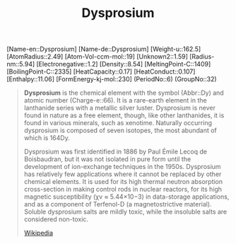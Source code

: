 ﻿---
title: "Dysprosium"
type: Element
GroupName: Lanthanide-Group
SpocWebEntityId: 21962
---
[Name-en::Dysprosium]
[Name-de::Dysprosium]
[Weight-u::162.5]
[AtomRadius::2.49]
[Atom-Vol-ccm-mol::19]
[Unknown2::1.59]
[Radius-nm::5.94]
[Electronegative::1.2]
[Density::8.54]
[MeltingPoint-C::1409]
[BoilingPoint-C::2335]
[HeatCapacity::0.17]
[HeatConduct::0.107]
[Enthalpy::11.06]
[FormEnergy-kj-mol::230]
(PeriodNo::6)
(GroupNo::32)


> **Dysprosium** is the chemical element with the symbol (Abbr::Dy) and atomic number (Charge-e::66). It is a rare-earth element in the lanthanide series with a metallic silver luster. Dysprosium is never found in nature as a free element, though, like other lanthanides, it is found in various minerals, such as xenotime. Naturally occurring dysprosium is composed of seven isotopes, the most abundant of which is 164Dy.
>
> Dysprosium was first identified in 1886 by Paul Émile Lecoq de Boisbaudran, but it was not isolated in pure form until the development of ion-exchange techniques in the 1950s. Dysprosium has relatively few applications where it cannot be replaced by other chemical elements. It is used for its high thermal neutron absorption cross-section in making control rods in nuclear reactors, for its high magnetic susceptibility (χv ≈ 5.44×10−3) in data-storage applications, and as a component of Terfenol-D (a magnetostrictive material). Soluble dysprosium salts are mildly toxic, while the insoluble salts are considered non-toxic.
>
> [Wikipedia](https://en.wikipedia.org/wiki/Dysprosium)